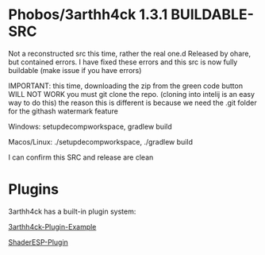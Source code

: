 # Phobos/3arthh4ck 1.3.1 BUILDABLE-SRC

Not a reconstructed src this time, rather the real one.d
Released by ohare, but contained errors. I have fixed these errors and this src is now fully buildable (make issue if you have errors)

IMPORTANT: this time, downloading the zip from the green code button WILL NOT WORK you must git clone the repo. (cloning into intelij is an easy way to do this) the reason this is different is because we need the .git folder for the githash watermark feature


Windows: setupdecompworkspace, gradlew build

Macos/Linux: ./setupdecompworkspace, ./gradlew build

I can confirm this SRC and release are clean


# Plugins

3arthh4ck has a built-in plugin system:

[3arthh4ck-Plugin-Example](https://github.com/Gopro336/3arthh4ck-Plugin)

[ShaderESP-Plugin](https://github.com/Gopro336/3arthh4ck-ShaderESP-Plugin)
